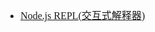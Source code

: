 <font face="Simsun" size=3>

- [Node.js REPL(交互式解释器)](https://www.runoob.com/nodejs/nodejs-repl.html)

</font>